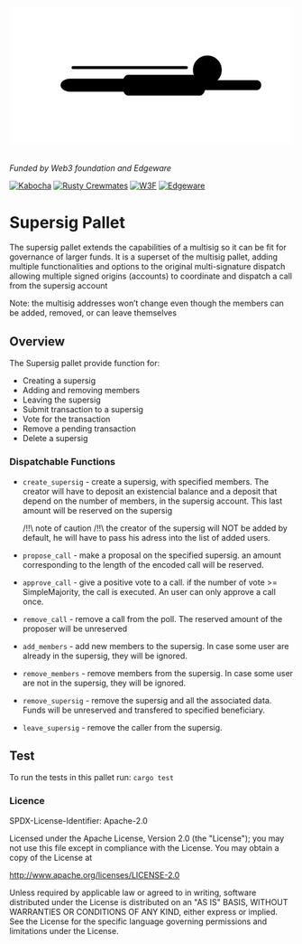<h1 align="center">
 
 <a href="https://decentration.org"> <img src="./supersig.jpg" alt="Supersig" width="500"></a>

</h1>

_Funded by Web3 foundation and Edgeware_

<a href="https://www.kabocha.network/">  <img src="https://avatars.githubusercontent.com/u/91527332?s=200&v=4" alt="Kabocha" width="200"></a>
<a href="https://github.com/rusty-crewmates"> <img src="https://avatars.githubusercontent.com/u/99248789?s=200&v=4" alt="Rusty Crewmates" width="200"></a>
<a href="https://web3.foundation"> <img src="https://avatars.githubusercontent.com/u/30405397?s=200&v=4" alt="W3F" width="200"></a>
<a href="https://edgewa.re"> <img src="https://avatars.githubusercontent.com/u/74990659?s=200&v=4" alt="Edgeware" width="180"></a>



# Supersig Pallet

The supersig pallet extends the capabilities of a multisig so it can be fit for governance of
larger funds. It is a superset of the multisig pallet, adding multiple functionalities and
options to the original multi-signature dispatch allowing multiple signed origins (accounts) to
coordinate and dispatch a call from the supersig account

Note: the multisig addresses won’t change even though the members can be added, removed, or can
leave themselves

## Overview

The Supersig pallet provide function for:

- Creating a supersig
- Adding and removing members
- Leaving the supersig
- Submit transaction to a supersig
- Vote for the transaction
- Remove a pending transaction
- Delete a supersig


### Dispatchable Functions

- `create_supersig` - create a supersig, with specified members. The creator will have to
  deposit an existencial balance and a deposit that depend on the number of members, in the
  supersig account. This last amount will be reserved on the supersig

  /!!\ note of caution /!!\ the creator of the supersig will NOT be added by default, he will
  have to pass his adress into the list of added users.

- `propose_call` - make a proposal on the specified supersig. an amount corresponding to the
  length of the encoded call will be reserved.

- `approve_call` - give a positive vote to a call. if the number of vote >= SimpleMajority, the
  call is executed. An user can only approve a call once.

- `remove_call` - remove a call from the poll. The reserved amount of the proposer will be
  unreserved

- `add_members` - add new members to the supersig. In case some user are already in the
  supersig, they will be ignored.

- `remove_members` - remove members from the supersig. In case some user are not in the
  supersig, they will be ignored.

- `remove_supersig` - remove the supersig and all the associated data. Funds will be unreserved
  and transfered to specified beneficiary.

- `leave_supersig` - remove the caller from the supersig.

## Test

To run the tests in this pallet run:
`cargo test`



### Licence

SPDX-License-Identifier: Apache-2.0

Licensed under the Apache License, Version 2.0 (the "License");
you may not use this file except in compliance with the License.
You may obtain a copy of the License at

http://www.apache.org/licenses/LICENSE-2.0

Unless required by applicable law or agreed to in writing, software
distributed under the License is distributed on an "AS IS" BASIS,
WITHOUT WARRANTIES OR CONDITIONS OF ANY KIND, either express or implied.
See the License for the specific language governing permissions and
limitations under the License.

